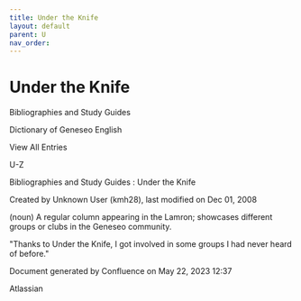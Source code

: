 ```yaml
---
title: Under the Knife
layout: default
parent: U
nav_order:
---
```


# Under the Knife

Bibliographies and Study Guides

Dictionary of Geneseo English

View All Entries

U-Z

Bibliographies and Study Guides : Under the Knife

Created by  Unknown User (kmh28), last modified on Dec 01, 2008

(noun) A regular column appearing in the Lamron; showcases different groups or clubs in the Geneseo community.

&quot;Thanks to Under the Knife, I got involved in some groups I had never heard of before.&quot; 

Document generated by Confluence on May 22, 2023 12:37

Atlassian
